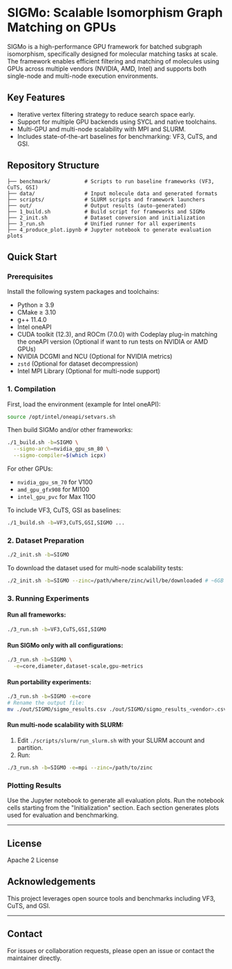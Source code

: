 # SIGMo: Scalable Isomorphism Graph Matching on GPUs

SIGMo is a high-performance GPU framework for batched subgraph isomorphism, specifically designed for molecular matching tasks at scale. The framework enables efficient filtering and matching of molecules using GPUs across multiple vendors (NVIDIA, AMD, Intel) and supports both single-node and multi-node execution environments.

## Key Features

- Iterative vertex filtering strategy to reduce search space early.
- Support for multiple GPU backends using SYCL and native toolchains.
- Multi-GPU and multi-node scalability with MPI and SLURM.
- Includes state-of-the-art baselines for benchmarking: VF3, CuTS, and GSI.

## Repository Structure

```
├── benchmark/           # Scripts to run baseline frameworks (VF3, CuTS, GSI)
├── data/                # Input molecule data and generated formats
├── scripts/             # SLURM scripts and framework launchers
├── out/                 # Output results (auto-generated)
├── 1_build.sh           # Build script for frameworks and SIGMo
├── 2_init.sh            # Dataset conversion and initialization
├── 3_run.sh             # Unified runner for all experiments
├── 4_produce_plot.ipynb # Jupyter notebook to generate evaluation plots
```

## Quick Start

### Prerequisites

Install the following system packages and toolchains:
- Python ≥ 3.9
- CMake ≥ 3.10
- g++ 11.4.0
- Intel oneAPI
- CUDA toolkit (12.3), and ROCm (7.0.0) with Codeplay plug-in matching the oneAPI version (Optional if want to run tests on NVIDIA or AMD GPUs)
- NVIDIA DCGMI and NCU (Optional for NVIDIA metrics)
- `zstd` (Optional for dataset decompression)
- Intel MPI Library (Optional for multi-node support)

### 1. Compilation

First, load the environment (example for Intel oneAPI):

```bash
source /opt/intel/oneapi/setvars.sh
```

Then build SIGMo and/or other frameworks:

```bash
./1_build.sh -b=SIGMO \
  --sigmo-arch=nvidia_gpu_sm_80 \
  --sigmo-compiler=$(which icpx)
```

For other GPUs:

- `nvidia_gpu_sm_70` for V100
- `amd_gpu_gfx908` for MI100
- `intel_gpu_pvc` for Max 1100

To include VF3, CuTS, GSI as baselines:

```bash
./1_build.sh -b=VF3,CuTS,GSI,SIGMO ...
```

### 2. Dataset Preparation

```bash
./2_init.sh -b=SIGMO
```

To download the dataset used for multi-node scalability tests:

```bash
./2_init.sh -b=SIGMO --zinc=/path/where/zinc/will/be/downloaded # ~6GB of compressed dataset
```

### 3. Running Experiments

#### Run all frameworks:

```bash
./3_run.sh -b=VF3,CuTS,GSI,SIGMO
```

#### Run SIGMo only with all configurations:

```bash
./3_run.sh -b=SIGMO \
  -e=core,diameter,dataset-scale,gpu-metrics
```

#### Run portability experiments:

```bash
./3_run.sh -b=SIGMO -e=core
# Rename the output file:
mv ./out/SIGMO/sigmo_results.csv ./out/SIGMO/sigmo_results_<vendor>.csv
```

#### Run multi-node scalability with SLURM:

1. Edit `./scripts/slurm/run_slurm.sh` with your SLURM account and partition.
2. Run:

```bash
./3_run.sh -b=SIGMO -e=mpi --zinc=/path/to/zinc
```

### Plotting Results

Use the Jupyter notebook to generate all evaluation plots.
Run the notebook cells starting from the "Initialization" section. Each section generates plots used for evaluation and benchmarking.

---

## License

Apache 2 License

## Acknowledgements

This project leverages open source tools and benchmarks including VF3, CuTS, and GSI.

---

## Contact

For issues or collaboration requests, please open an issue or contact the maintainer directly.
